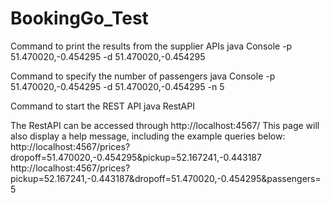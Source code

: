 # BookingGo_Test

Command to print the results from the supplier APIs
java Console -p 51.470020,-0.454295 -d 51.470020,-0.454295

Command to specify the number of passengers
java Console -p 51.470020,-0.454295 -d 51.470020,-0.454295 -n 5

Command to start the REST API
java RestAPI

The RestAPI can be accessed through http://localhost:4567/
This page will also display a help message, including the example queries below:
http://localhost:4567/prices?dropoff=51.470020,-0.454295&pickup=52.167241,-0.443187
http://localhost:4567/prices?pickup=52.167241,-0.443187&dropoff=51.470020,-0.454295&passengers=5
